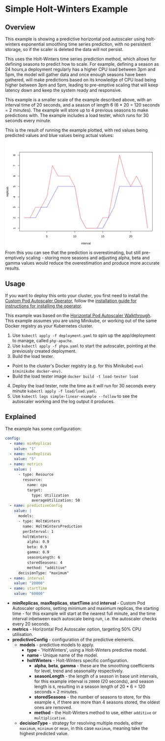 # Simple Holt-Winters Example

## Overview

This example is showing a predictive horizontal pod autoscaler using holt-winters exponential smoothing time series prediction, with no persistent storage, so if the scaler is deleted the data will not persist.  

This uses the Holt-Winters time series prediction method, which allows for defining seasons to predict how to scale. For example, defining a season as 24 hours,a deployment regularly has a higher CPU load between 3pm and 5pm, the model will gather data and once enough seasons have been gathered, will make predictions based on its knowledge of CPU load being higher between 3pm and 5pm, leading to pre-emptive scaling that will keep latency down and keep the system ready and responsive.  

This example is a smaller scale of the example described above, with an interval time of 20 seconds, and a season of length 6 (6 * 20 = 120 seconds = 2 minutes). The example will store up to 4 previous seasons to make predictions with. The example includes a load tester, which runs for 30 seconds every minute.  

This is the result of running the example plotted, with red values being predicted values and blue values being actual values:  
![Predicted values overestimating but still fitting actual values](./graph.svg)  
From this you can see that the prediction is overestimating, but still pre-emptively scaling - storing more seasons and adjusting alpha, beta and gamma values would reduce the overestimation and produce more accurate results.  

## Usage
If you want to deploy this onto your cluster, you first need to install the [Custom Pod Autoscaler Operator](https://github.com/jthomperoo/custom-pod-autoscaler-operator), follow the [installation guide for instructions for installing the operator](https://github.com/jthomperoo/custom-pod-autoscaler-operator/blob/master/INSTALL.md).  

This example was based on the [Horizontal Pod Autoscaler Walkthrough](https://kubernetes.io/docs/tasks/run-application/horizontal-pod-autoscale-walkthrough/). This example assumes you are using Minikube, or working out of the same Docker registry as your Kubernetes cluster.

1. Use `kubectl apply -f deployment.yaml` to spin up the app/deployment to manage, called `php-apache`.
2. Use `kubectl apply -f phpa.yaml` to start the autoscaler, pointing at the previously created deployment.
3. Build the load tester.
  - Point to the cluster's Docker registry (e.g. for this Minikube) `eval $(minikube docker-env)`.
  - Build the load tester image `docker build -t load-tester load`
4. Deploy the load tester, note the time as it will run for 30 seconds every minute `kubectl apply -f load/load.yaml`.
5. Use `kubectl logs simple-linear-example --follow` to see the autoscaler working and the log output it produces.

## Explained

The example has some configuration:
```yaml
config: 
  - name: minReplicas
    value: "1"
  - name: maxReplicas
    value: "5"
  - name: metrics
    value: |
      - type: Resource
        resource:
          name: cpu
          target:
            type: Utilization
            averageUtilization: 50
  - name: predictiveConfig
    value: |
      models:
      - type: HoltWinters
        name: HoltWintersPrediction
        perInterval: 1
        holtWinters:
          alpha: 0.9
          beta: 0.9
          gamma: 0.9
          seasonLength: 6
          storedSeasons: 4
          method: "additive"
      decisionType: "maximum"
  - name: interval
    value: "20000"
  - name: startTime
    value: "60000"
```
- **minReplicas**, **maxReplicas**, **startTime** and **interval** - Custom Pod Autoscaler options, setting minimum and maximum replicas, the starting time - for this example will start at the nearest full minute, and the time interval inbetween each autoscale being run, i.e. the autoscaler checks every 20 seconds.
- **metrics** - Horizontal Pod Autoscaler option, targeting 50% CPU utilisation.
- **predictiveConfig** - configuration of the predictive elements.
  * **models** - predictive models to apply.
    - **type** - 'HoltWinters', using a Holt-Winters predictive model.
    - **name** - Unique name of the model.
    - **holtWinters** - Holt-Winters specific configuration.
      * **alpha**, **beta**, **gamma** - these are the smoothing coefficients for level, trend and seasonality respectively.
      * **seasonLength** - the length of a season in base unit intervals, for this example interval is `20000` (20 seconds), and season length is `6`, resulting in a season length of 20 * 6 = 120 seconds = 2 minutes.
      * **storedSeasons** - the number of seasons to store, for this example `4`, if there are more than 4 seasons stored, the oldest ones are removed.
      * **method** - the Holt-Winters method to use, either `additive` or `multiplicative`.
  * **decisionType** - strategy for resolving multiple models, either `maximum`, `minimum` or `mean`, in this case `maximum`, meaning take the highest predicted value.

